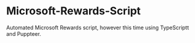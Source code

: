 # Microsoft-Rewards-Script
Automated Microsoft Rewards script, however this time using TypeScriptt and Puppteer.

